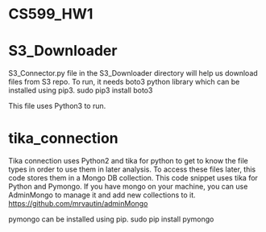 # CS599_HW1

# S3_Downloader
S3_Connector.py file in the S3_Downloader directory will help us download files from S3 repo. To run, it needs boto3 python library
which can be installed using pip3. 
sudo pip3 install boto3

This file uses Python3 to run. 

# tika_connection

Tika connection uses Python2 and tika for python to get to know the file types in order to use them in later analysis. To access
these files later, this code stores them in a Mongo DB collection. This code snippet uses tika for Python and Pymongo. 
If you have mongo on your machine, you can use AdminMongo to manage it and add new collections to it. https://github.com/mrvautin/adminMongo

pymongo can be installed using pip. sudo pip install pymongo
